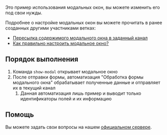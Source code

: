 Это пример использования модальных окон, вы можете изменить его под свои нужды.

Подробнее о настройке модальных окон вы можете прочитать в ранее созданных другими участниками ветках:

* [Пересылка содержимого модального окна в заданный канал](https://canary.discord.com/channels/740586549145763960/1139381878961487952)
* [Как правильно настроить модальное окно?](https://canary.discord.com/channels/740586549145763960/1159931645130965043)

## Порядок выполнения

1. Команда `show-modal` открывает модальное окно
2. После отправки формы, автоматизация "Обработка формы модального окна" обрабатывает полученные данные и отправляет их в текущий канал
    1. Данная автоматизация лишь пример и выводит только идентификаторы полей и их информацию

## Помощь

Вы можете задать свои вопросы на нашем [официальном сервере](https://discord.gg/n8ZkQMPb).
